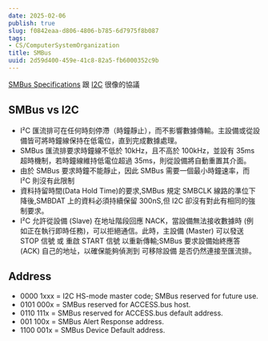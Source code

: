 ```yaml
---
date: 2025-02-06
publish: true
slug: f0842eaa-d806-4806-b785-6d7975f8b087
tags:
- CS/ComputerSystemOrganization
title: SMBus
uuid: 2d59d400-459e-41c8-82a5-fb6000352c9b
---
```

[SMBus Specifications](https://smbus.org/specs/)
跟 [I2C](../f3268fa6-1407-4416-bd16-5e3c2e630c88.md) 很像的協議

## SMBus vs I2C

- I²C 匯流排可在任何時刻停滯（時鐘靜止），而不影響數據傳輸。主設備或從設備皆可將時鐘線保持在低電位，直到完成數據處理。
- SMBus 匯流排要求時鐘線不低於 10kHz，且不高於 100kHz，並設有 35ms 超時機制，若時鐘線維持低電位超過 35ms，則從設備將自動重置其介面。
- 由於 SMBus 要求時鐘不能靜止，因此 SMBus 需要一個最小時鐘速率，而 I²C 則沒有此限制
- 資料持留時間(Data Hold Time)的要求,SMBus 規定 SMBCLK 線路的準位下降後,SMBDAT 上的資料必須持續保留 300nS,但 I2C 卻沒有對此有相同的強制要求。
- I²C 允許從設備 (Slave) 在地址階段回應 NACK，當設備無法接收數據時 (例如正在執行即時任務)，可以拒絕通信。此時，主設備 (Master) 可以發送 STOP 信號 或 重啟 START 信號 以重新傳輸;SMBus 要求設備始終應答 (ACK) 自己的地址，以確保能夠偵測到 可移除設備 是否仍然連接至匯流排。

## Address

- 0000 1xxx = I2C HS-mode master code; SMBus reserved for future use.
- 0101 000x = SMBus reserved for ACCESS.bus host.
- 0110 111x = SMBus reserved for ACCESS.bus default address.
- 001 100x = SMBus Alert Response address.
- 1100 001x = SMBus Device Default address.
